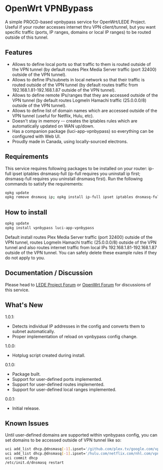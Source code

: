 # OpenWrt VPNBypass
A simple PROCD-based vpnbypass service for OpenWrt/LEDE Project. Useful if your router accesses internet thru VPN client/tunnel, but you want specific traffic (ports, IP ranges, domains or local IP ranges) to be routed outside of this tunnel.

## Features
- Allows to define local ports so that traffic to them is routed outside of the VPN tunnel (by default routes Plex Media Server traffic (port 32400) outside of the VPN tunnel).
- Allows to define IPs/subnets in local network so that their traffic is routed outside of the VPN tunnel (by default routes traffic from 192.168.1.81-192.168.1.87 outside of the VPN tunnel).
- Allows to define remote IPs/ranges that they are accessed outside of the VPN tunnel (by default routes LogmeIn Hamachi traffic (25.0.0.0/8) outside of the VPN tunnel).
- Allows to define list of domain names which are accessed outside of the VPN tunnel (useful for Netflix, Hulu, etc).
- Doesn't stay in memory -- creates the iptables rules which are automatically updated on WAN up/down.
- Has a companion package (luci-app-vpnbypass) so everything can be configured with Web UI.
- Proudly made in Canada, using locally-sourced electrons.

## Requirements
This service requires following packages to be installed on your router: ip-full ipset iptables dnsmasq-full (ip-full requires you uninstall ip first; dnsmasq-full requires you uninstall dnsmasq first). Run the following commands to satisfy the requirements:
```sh
opkg update
opkg remove dnsmasq ip; opkg install ip-full ipset iptables dnsmasq-full
```

## How to install
```sh
opkg update
opkg install vpnbypass luci-app-vpnbypass
```
Default install routes Plex Media Server traffic (port 32400) outside of the VPN tunnel, routes LogmeIn Hamachi traffic (25.0.0.0/8) outside of the VPN tunnel and also routes internet traffic from local IPs 192.168.1.81-192.168.1.87 outside of the VPN tunnel. You can safely delete these example rules if they do not apply to you.

## Documentation / Discussion
Please head to [LEDE Project Forum](https://forum.lede-project.org/t/vpn-bypass-split-tunneling-service-luci-ui/1106) or [OpenWrt Forum]() for discussions of this service.

## What's New
1.0.1:
- Detects individual IP addresses in the config and converts them to subnet automatically.
- Proper implementation of reload on vpnbypass config change.

1.0.0:
- Hotplug script created during install.

0.1.0:
- Package built.
- Support for user-defined ports implemented.
- Support for user-defined routes implemented.
- Support for user-defined local ranges implemented.

0.0.1:
- Initial release.

## Known Issues
Until user-defined domains are supported within vpnbypass config, you can set domains to be accessed outside of VPN tunnel like so:
```sh
uci add_list dhcp.@dnsmasq[-1].ipset='/github.com/plex.tv/google.com/vpnbypass'
uci add_list dhcp.@dnsmasq[-1].ipset='/hulu.com/netflix.com/nhl.com/vpnbypass'
uci commit dhcp
/etc/init.d/dnsmasq restart
```